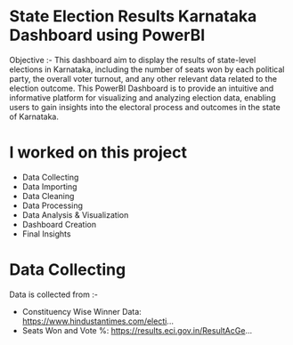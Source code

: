# State Election Results Karnataka Dashboard using PowerBI
Objective :- This dashboard aim to display the results of state-level elections in Karnataka, including the number of seats won by each political party, 
the overall voter turnout, and any other relevant data related to the election outcome.
This PowerBI Dashboard is to provide an intuitive and informative platform for visualizing and analyzing 
election data, enabling users to gain insights into the electoral process and outcomes in the state of Karnataka.

# I worked on this project 
* Data Collecting
* Data Importing
* Data Cleaning
* Data Processing
* Data Analysis & Visualization
* Dashboard Creation
* Final Insights

# Data Collecting 
Data is collected from :-  
* Constituency Wise Winner Data: https://www.hindustantimes.com/electi... 
* Seats Won and Vote %: https://results.eci.gov.in/ResultAcGe...

